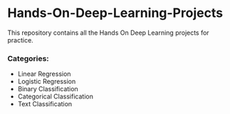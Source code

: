 # Hands-On-Deep-Learning-Projects
This repository contains all the Hands On Deep Learning projects for practice.
### Categories:
- Linear Regression
- Logistic Regression
- Binary Classification
- Categorical Classification
- Text Classification

